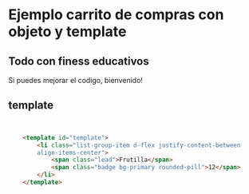 # Ejemplo carrito de compras con objeto y template

## Todo con finess educativos

Si puedes mejorar el codigo, bienvenido!

## template 
``` html


    <template id="template">
        <li class="list-group-item d-flex justify-content-between 
        align-items-center">
            <span class="lead">Frutilla</span>
            <span class="badge bg-primary rounded-pill">12</span>
        </li>
    </template>


```